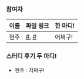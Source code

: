 
### 참여자
| 이름 | 파일 링크 | 한 마디! |
| ---- | ---- | ---- |
| 현주 | [#](), [#]() | 어쩌구! |

### 스터디 후기 두 마디!
- 현주 : 저쩌구!
